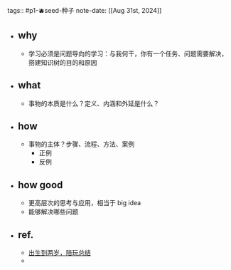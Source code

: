 tags:: #p1-🫐seed-种子
note-date: [[Aug 31st, 2024]]

- ## why
	- 学习必须是问题导向的学习：与我何干，你有一个任务、问题需要解决，搭建知识树的目的和原因
- ## what
	- 事物的本质是什么？定义、内涵和外延是什么？
- ## how
	- 事物的主体？步骤、流程、方法、案例
		- 正例
		- 反例
- ## how good
	- 更高层次的思考与应用，相当于 big idea
	- 能够解决哪些问题
- ## ref.
	- [出生到两岁，陪玩总结](https://mp.weixin.qq.com/s?__biz=MzI4MzE2MDA0MA==&mid=2247484884&idx=1&sn=02968dba257ee1e0d5a4b664a5265a1c&scene=19#wechat_redirect)
	-